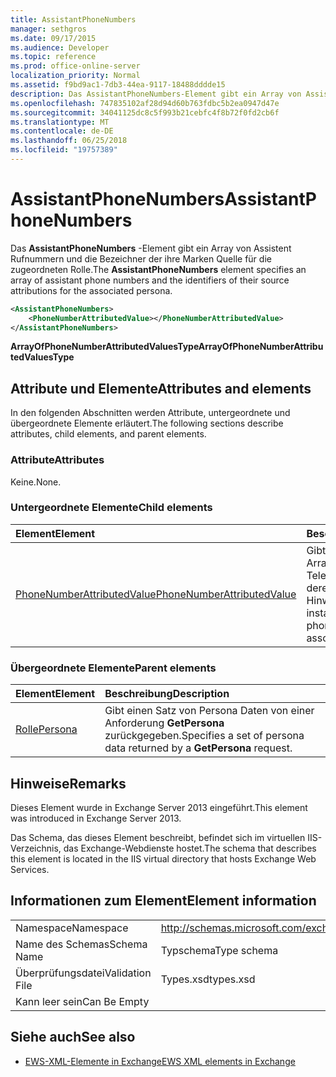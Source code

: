 ```yaml
---
title: AssistantPhoneNumbers
manager: sethgros
ms.date: 09/17/2015
ms.audience: Developer
ms.topic: reference
ms.prod: office-online-server
localization_priority: Normal
ms.assetid: f9bd9ac1-7db3-44ea-9117-18488dddde15
description: Das AssistantPhoneNumbers-Element gibt ein Array von Assistent Rufnummern und die Bezeichner der ihre Marken Quelle für die zugeordneten Rolle.
ms.openlocfilehash: 747835102af28d94d60b763fdbc5b2ea0947d47e
ms.sourcegitcommit: 34041125dc8c5f993b21cebfc4f8b72f0fd2cb6f
ms.translationtype: MT
ms.contentlocale: de-DE
ms.lasthandoff: 06/25/2018
ms.locfileid: "19757389"
---
```

# <a name="assistantphonenumbers"></a><span data-ttu-id="0ad8d-103">AssistantPhoneNumbers</span><span class="sxs-lookup"><span data-stu-id="0ad8d-103">AssistantPhoneNumbers</span></span>

<span data-ttu-id="0ad8d-104">Das **AssistantPhoneNumbers** -Element gibt ein Array von Assistent Rufnummern und die Bezeichner der ihre Marken Quelle für die zugeordneten Rolle.</span><span class="sxs-lookup"><span data-stu-id="0ad8d-104">The **AssistantPhoneNumbers** element specifies an array of assistant phone numbers and the identifiers of their source attributions for the associated persona.</span></span> 
  
```XML
<AssistantPhoneNumbers>
    <PhoneNumberAttributedValue></PhoneNumberAttributedValue>
</AssistantPhoneNumbers>
```

 <span data-ttu-id="0ad8d-105">**ArrayOfPhoneNumberAttributedValuesType**</span><span class="sxs-lookup"><span data-stu-id="0ad8d-105">**ArrayOfPhoneNumberAttributedValuesType**</span></span>
## <a name="attributes-and-elements"></a><span data-ttu-id="0ad8d-106">Attribute und Elemente</span><span class="sxs-lookup"><span data-stu-id="0ad8d-106">Attributes and elements</span></span>

<span data-ttu-id="0ad8d-107">In den folgenden Abschnitten werden Attribute, untergeordnete und übergeordnete Elemente erläutert.</span><span class="sxs-lookup"><span data-stu-id="0ad8d-107">The following sections describe attributes, child elements, and parent elements.</span></span>
  
### <a name="attributes"></a><span data-ttu-id="0ad8d-108">Attribute</span><span class="sxs-lookup"><span data-stu-id="0ad8d-108">Attributes</span></span>

<span data-ttu-id="0ad8d-109">Keine.</span><span class="sxs-lookup"><span data-stu-id="0ad8d-109">None.</span></span>
  
### <a name="child-elements"></a><span data-ttu-id="0ad8d-110">Untergeordnete Elemente</span><span class="sxs-lookup"><span data-stu-id="0ad8d-110">Child elements</span></span>

|<span data-ttu-id="0ad8d-111">**Element**</span><span class="sxs-lookup"><span data-stu-id="0ad8d-111">**Element**</span></span>|<span data-ttu-id="0ad8d-112">**Beschreibung**</span><span class="sxs-lookup"><span data-stu-id="0ad8d-112">**Description**</span></span>|
|:-----|:-----|
|[<span data-ttu-id="0ad8d-113">PhoneNumberAttributedValue</span><span class="sxs-lookup"><span data-stu-id="0ad8d-113">PhoneNumberAttributedValue</span></span>](phonenumberattributedvalue.md) <br/> |<span data-ttu-id="0ad8d-114">Gibt eine Instanz eines Arrays von Telefonnummern und deren zugeordneten Hinweise.</span><span class="sxs-lookup"><span data-stu-id="0ad8d-114">Specifies an instance of an array of phone numbers and their associated attributions.</span></span>  <br/> |
   
### <a name="parent-elements"></a><span data-ttu-id="0ad8d-115">Übergeordnete Elemente</span><span class="sxs-lookup"><span data-stu-id="0ad8d-115">Parent elements</span></span>

|<span data-ttu-id="0ad8d-116">**Element**</span><span class="sxs-lookup"><span data-stu-id="0ad8d-116">**Element**</span></span>|<span data-ttu-id="0ad8d-117">**Beschreibung**</span><span class="sxs-lookup"><span data-stu-id="0ad8d-117">**Description**</span></span>|
|:-----|:-----|
|[<span data-ttu-id="0ad8d-118">Rolle</span><span class="sxs-lookup"><span data-stu-id="0ad8d-118">Persona</span></span>](persona.md) <br/> |<span data-ttu-id="0ad8d-119">Gibt einen Satz von Persona Daten von einer Anforderung **GetPersona** zurückgegeben.</span><span class="sxs-lookup"><span data-stu-id="0ad8d-119">Specifies a set of persona data returned by a **GetPersona** request.</span></span>  <br/> |
   
## <a name="remarks"></a><span data-ttu-id="0ad8d-120">Hinweise</span><span class="sxs-lookup"><span data-stu-id="0ad8d-120">Remarks</span></span>

<span data-ttu-id="0ad8d-121">Dieses Element wurde in Exchange Server 2013 eingeführt.</span><span class="sxs-lookup"><span data-stu-id="0ad8d-121">This element was introduced in Exchange Server 2013.</span></span>
  
<span data-ttu-id="0ad8d-122">Das Schema, das dieses Element beschreibt, befindet sich im virtuellen IIS-Verzeichnis, das Exchange-Webdienste hostet.</span><span class="sxs-lookup"><span data-stu-id="0ad8d-122">The schema that describes this element is located in the IIS virtual directory that hosts Exchange Web Services.</span></span>
  
## <a name="element-information"></a><span data-ttu-id="0ad8d-123">Informationen zum Element</span><span class="sxs-lookup"><span data-stu-id="0ad8d-123">Element information</span></span>

|||
|:-----|:-----|
|<span data-ttu-id="0ad8d-124">Namespace</span><span class="sxs-lookup"><span data-stu-id="0ad8d-124">Namespace</span></span>  <br/> |http://schemas.microsoft.com/exchange/services/2006/types  <br/> |
|<span data-ttu-id="0ad8d-125">Name des Schemas</span><span class="sxs-lookup"><span data-stu-id="0ad8d-125">Schema Name</span></span>  <br/> |<span data-ttu-id="0ad8d-126">Typschema</span><span class="sxs-lookup"><span data-stu-id="0ad8d-126">Type schema</span></span>  <br/> |
|<span data-ttu-id="0ad8d-127">Überprüfungsdatei</span><span class="sxs-lookup"><span data-stu-id="0ad8d-127">Validation File</span></span>  <br/> |<span data-ttu-id="0ad8d-128">Types.xsd</span><span class="sxs-lookup"><span data-stu-id="0ad8d-128">types.xsd</span></span>  <br/> |
|<span data-ttu-id="0ad8d-129">Kann leer sein</span><span class="sxs-lookup"><span data-stu-id="0ad8d-129">Can Be Empty</span></span>  <br/> ||
   
## <a name="see-also"></a><span data-ttu-id="0ad8d-130">Siehe auch</span><span class="sxs-lookup"><span data-stu-id="0ad8d-130">See also</span></span>

- [<span data-ttu-id="0ad8d-131">EWS-XML-Elemente in Exchange</span><span class="sxs-lookup"><span data-stu-id="0ad8d-131">EWS XML elements in Exchange</span></span>](ews-xml-elements-in-exchange.md)

